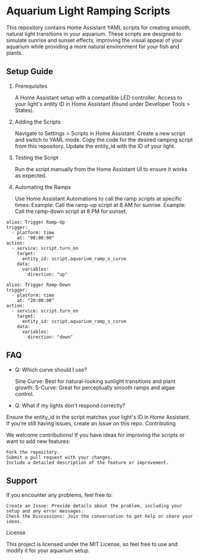 # Aquarium Light Ramping Scripts

This repository contains Home Assistant YAML scripts for creating smooth, natural light transitions in your aquarium. These scripts are designed to simulate sunrise and sunset effects, improving the visual appeal of your aquarium while providing a more natural environment for your fish and plants.

## Setup Guide
1. Prerequisites

    A Home Assistant setup with a compatible LED controller.
    Access to your light's entity ID in Home Assistant (found under Developer Tools > States).

2. Adding the Scripts

    Navigate to Settings > Scripts in Home Assistant.
    Create a new script and switch to YAML mode.
    Copy the code for the desired ramping script from this repository.
    Update the entity_id with the ID of your light.

3. Testing the Script

    Run the script manually from the Home Assistant UI to ensure it works as expected.

4. Automating the Ramps

    Use Home Assistant Automations to call the ramp scripts at specific times:
        Example: Call the ramp-up script at 8 AM for sunrise.
        Example: Call the ramp-down script at 8 PM for sunset.

```
alias: Trigger Ramp-Up
trigger:
  - platform: time
    at: "08:00:00"
action:
  - service: script.turn_on
    target:
      entity_id: script.aquarium_ramp_s_curve
    data:
      variables:
        direction: "up"

alias: Trigger Ramp-Down
trigger:
  - platform: time
    at: "20:00:00"
action:
  - service: script.turn_on
    target:
      entity_id: script.aquarium_ramp_s_curve
    data:
      variables:
        direction: "down"
```

## FAQ
- Q: Which curve should I use?

    Sine Curve: Best for natural-looking sunlight transitions and plant growth.
    S-Curve: Great for perceptually smooth ramps and algae control.

- Q: What if my lights don't respond correctly?

Ensure the entity_id in the script matches your light's ID in Home Assistant. If you’re still having issues, create an Issue on this repo.
Contributing

We welcome contributions! If you have ideas for improving the scripts or want to add new features:

    Fork the repository.
    Submit a pull request with your changes.
    Include a detailed description of the feature or improvement.

## Support

If you encounter any problems, feel free to:

    Create an Issue: Provide details about the problem, including your setup and any error messages.
    Check the Discussions: Join the conversation to get help or share your ideas.

License

This project is licensed under the MIT License, so feel free to use and modify it for your aquarium setup.
